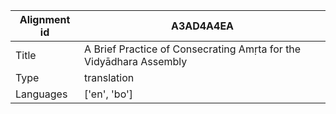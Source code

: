 |Alignment id | A3AD4A4EA
| --- | --- 
|Title | A Brief Practice of Consecrating Amṛta for the Vidyādhara Assembly 
|Type | translation
|Languages | ['en', 'bo']